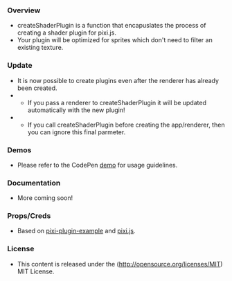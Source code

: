 ### Overview
- createShaderPlugin is a function that encapuslates the process of creating a shader plugin for pixi.js.
- Your plugin will be optimized for sprites which don't need to filter an existing texture.

### Update ###
- It is now possible to create plugins even after the renderer has already been created.
- - If you pass a renderer to createShaderPlugin it will be updated automatically with the new plugin!
- - If you call createShaderPlugin before creating the app/renderer, then you can ignore this final parmeter.

### Demos ###
- Please refer to the CodePen [demo](https://codepen.io/Tazy/pen/PjvPGQ) for usage guidelines.

### Documentation ###
- More coming soon!

### Props/Creds ###
- Based on [pixi-plugin-example](https://github.com/pixijs/pixi-plugin-example) and [pixi.js](https://github.com/pixijs/pixi.js/).

### License ###
- This content is released under the (http://opensource.org/licenses/MIT) MIT License.
